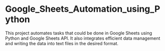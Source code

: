 # Google_Sheets_Automation_using_Python
This project automates tasks that could be done in Google Sheets using Python and Google Sheets API. It also integrates efficient data management and writing the data into text files in the desired format.

